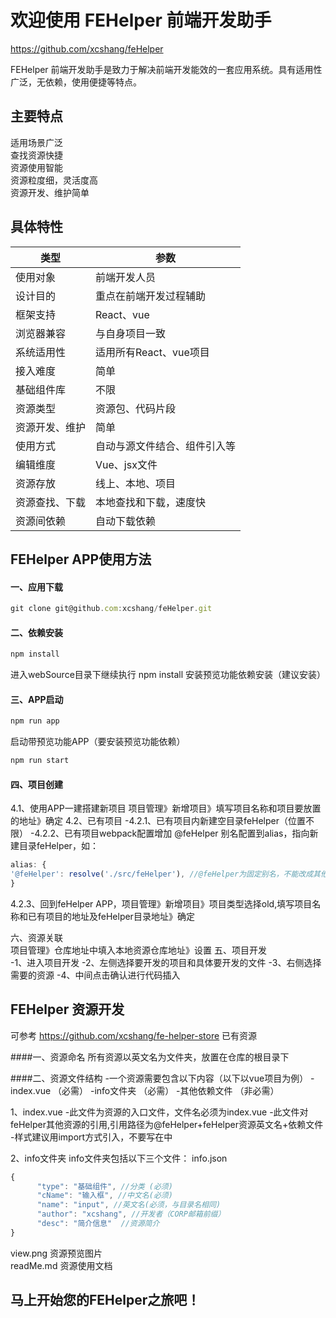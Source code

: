 # 欢迎使用 FEHelper 前端开发助手

https://github.com/xcshang/feHelper

 FEHelper 前端开发助手是致力于解决前端开发能效的一套应用系统。具有适用性广泛，无依赖，使用便捷等特点。


## 主要特点

适用场景广泛  
查找资源快捷  
资源使用智能  
资源粒度细，灵活度高  
资源开发、维护简单

## 具体特性

类型  | 参数
------------- | -------------
使用对象|前端开发人员
设计目的|重点在前端开发过程辅助
框架支持  | React、vue
浏览器兼容  | 与自身项目一致
系统适用性|适用所有React、vue项目
接入难度|简单
基础组件库|不限
资源类型|资源包、代码片段
资源开发、维护|简单
使用方式|自动与源文件结合、组件引入等
编辑维度|Vue、jsx文件
资源存放|线上、本地、项目
资源查找、下载|本地查找和下载，速度快
资源间依赖|自动下载依赖

## FEHelper APP使用方法

#### 一、应用下载
```javascript
git clone git@github.com:xcshang/feHelper.git
```

#### 二、依赖安装
```javascript
npm install
```
进入webSource目录下继续执行 npm install 安装预览功能依赖安装（建议安装）

#### 三、APP启动
```javascript
npm run app
```
启动带预览功能APP（要安装预览功能依赖）
```javascript
npm run start
```
#### 四、项目创建

4.1、使用APP一建搭建新项目
项目管理》新增项目》填写项目名称和项目要放置的地址》确定
 4.2、已有项目
-4.2.1、已有项目内新建空目录feHelper（位置不限）
-4.2.2、已有项目webpack配置增加 @feHelper 别名配置到alias，指向新建目录feHelper，如：
```javascript
alias: {
'@feHelper': resolve('./src/feHelper'), //@feHelper为固定别名，不能改成其他的
}
```
4.2.3、回到feHelper APP，项目管理》新增项目》项目类型选择old,填写项目名称和已有项目的地址及feHelper目录地址》确定

 六、资源关联  
项目管理》仓库地址中填入本地资源仓库地址》设置
 五、项目开发  
-1、进入项目开发
-2、左侧选择要开发的项目和具体要开发的文件
-3、右侧选择需要的资源
-4、中间点击确认进行代码插入

## FEHelper 资源开发
可参考 https://github.com/xcshang/fe-helper-store 已有资源

####一、资源命名
所有资源以英文名为文件夹，放置在仓库的根目录下

####二、资源文件结构
-一个资源需要包含以下内容（以下以vue项目为例）
-index.vue （必需）
-info文件夹 （必需）
-其他依赖文件 （非必需）

1、index.vue 
-此文件为资源的入口文件，文件名必须为index.vue
-此文件对feHelper其他资源的引用,引用路径为@feHelper+feHelper资源英文名+依赖文件
-样式建议用import方式引入，不要写在<style></style>中

2、info文件夹
info文件夹包括以下三个文件：
info.json 
```javascript
{
      "type": "基础组件", //分类 (必须)
      "cName": "输入框", //中文名(必须)
      "name": "input", //英文名(必须，与目录名相同)
      "author": "xcshang", //开发者（CORP邮箱前缀）
      "desc": "简介信息"  //资源简介
}
```
view.png 资源预览图片  
readMe.md 资源使用文档

## 马上开始您的FEHelper之旅吧！
